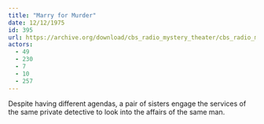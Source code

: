```yaml
---
title: "Marry for Murder"
date: 12/12/1975
id: 395
url: https://archive.org/download/cbs_radio_mystery_theater/cbs_radio_mystery_theater-0351-0400.zip/cbs_radio_mystery_theater-0351-0400%2Fcbsrmt_0395_marry_for_murder.mp3
actors:
  - 49
  - 230
  - 7
  - 10
  - 257
---
```

Despite having different agendas, a pair of sisters engage the services of the same private detective to look into the affairs of the same man.